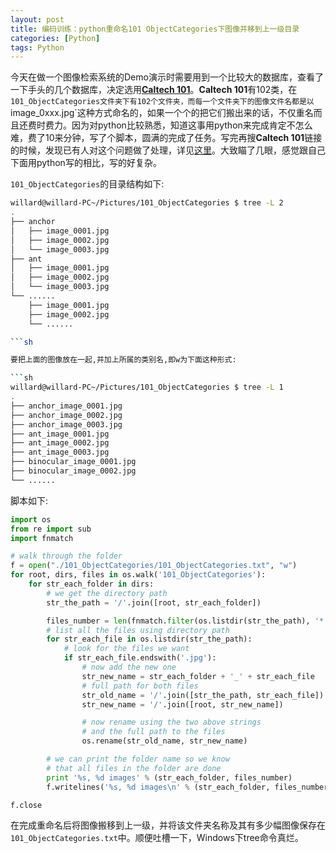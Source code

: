 ```yaml
---
layout: post
title: 编码训练：python重命名101 ObjectCategories下图像并移到上一级目录
categories: [Python]
tags: Python
---
```


今天在做一个图像检索系统的Demo演示时需要用到一个比较大的数据库，查看了一下手头的几个数据库，决定选用[**Caltech 101**](http://www.vision.caltech.edu/Image_Datasets/Caltech101/)。**Caltech 101**有102类，在`101_ObjectCategories文件夹下有102个文件夹，而每一个文件夹下的图像文件名都是以`image_0xxx.jpg`这种方式命名的，如果一个个的把它们搬出来的话，不仅重名而且还费时费力。因为对python比较熟悉，知道这事用python来完成肯定不怎么难，费了10来分钟，写了个脚本，圆满的完成了任务。写完再搜**Caltech 101**链接的时候，发现已有人对这个问题做了处理，详见[这里](http://blog.csdn.net/chuminnan2010/article/details/21188231)。大致瞄了几眼，感觉跟自己下面用python写的相比，写的好复杂。

`101_ObjectCategories`的目录结构如下:

```sh
willard@willard-PC~/Pictures/101_ObjectCategories $ tree -L 2
.
├── anchor
│   ├── image_0001.jpg
│   ├── image_0002.jpg
│   └── image_0003.jpg
├── ant
│   ├── image_0001.jpg
│   ├── image_0002.jpg
│   └── image_0003.jpg
└── ......
    ├── image_0001.jpg
    ├── image_0002.jpg
    └── ......

```sh

要把上面的图像放在一起,并加上所属的类别名,即w为下面这种形式:

```sh
willard@willard-PC~/Pictures/101_ObjectCategories $ tree -L 1
.
├── anchor_image_0001.jpg
├── anchor_image_0002.jpg
├── anchor_image_0003.jpg
├── ant_image_0001.jpg
├── ant_image_0002.jpg
├── ant_image_0003.jpg
├── binocular_image_0001.jpg
├── binocular_image_0002.jpg
└── ......
```

脚本如下:

```python
import os
from re import sub
import fnmatch

# walk through the folder
f = open("./101_ObjectCategories/101_ObjectCategories.txt", "w")
for root, dirs, files in os.walk('101_ObjectCategories'):
    for str_each_folder in dirs:
        # we get the directory path
        str_the_path = '/'.join([root, str_each_folder])

        files_number = len(fnmatch.filter(os.listdir(str_the_path), '*.jpg'))
        # list all the files using directory path
        for str_each_file in os.listdir(str_the_path):
            # look for the files we want
            if str_each_file.endswith('.jpg'):
                # now add the new one
                str_new_name = str_each_folder + '_' + str_each_file
                # full path for both files
                str_old_name = '/'.join([str_the_path, str_each_file])
                str_new_name = '/'.join([root, str_new_name])

                # now rename using the two above strings
                # and the full path to the files
                os.rename(str_old_name, str_new_name)

        # we can print the folder name so we know
        # that all files in the folder are done
        print '%s, %d images' % (str_each_folder, files_number)
        f.writelines('%s, %d images\n' % (str_each_folder, files_number))

f.close
```

在完成重命名后将图像搬移到上一级，并将该文件夹名称及其有多少幅图像保存在`101_ObjectCategories.txt`中。顺便吐槽一下，Windows下tree命令真烂。